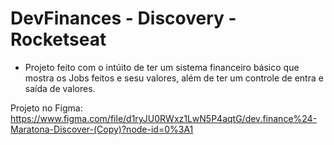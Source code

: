 # DevFinances - Discovery - Rocketseat
* Projeto feito com o intúito de ter um sistema financeiro básico que mostra os Jobs feitos e sesu valores, além de ter um controle de entra e saída de valores.

Projeto no Figma: https://www.figma.com/file/d1ryJU0RWxz1LwN5P4aqtG/dev.finance%24-Maratona-Discover-(Copy)?node-id=0%3A1
